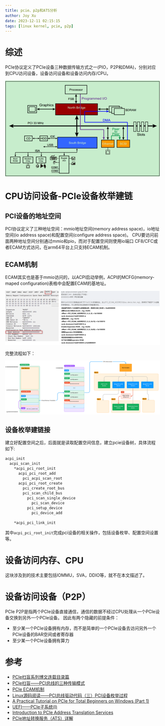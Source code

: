 ```yaml
---
title: pcie、p2p和ATS分析
author: Joy Xu
date: 2023-12-11 02:15:15
tags: [linux kernel, pcie, p2p]
---
```


# 综述

PCIe协议定义了PCIe设备三种数据传输方式之一(PIO，P2P和DMA)，分别对应到CPU访问设备，设备访问设备和设备访问内存/CPU。

![pcie data_transfer](/images/pcie_data_transfer.png)

# CPU访问设备-PCIe设备枚举建链

## PCI设备的地址空间

PCI协议定义了三种地址空间：mmio地址空间(memory address space)，io地址空间(io address space)和配置空间(configure address space)。
CPU要访问前面两种地址空间分别通过mmio和pio，而对于配置空间则使用io端口 CF8/CFC或者ECAM方式访问，在arm64平台上只支持ECAM机制。

## ECAM机制

ECAM其实也是基于mmio访问的，以ACPI启动举例，ACPI的MCFG(memory-maped configuration)表格中会配置ECAM的基地址。

![pcie ecam](/images/pcie_ecam_mcfg.png)

完整流程如下：

![pcie ecam_overview](/images/pcie_ecam_overview.png)

## 设备枚举建链接

建立好配置空间之后，后面就是读取配置空间信息，建立pcie设备树，具体流程如下:

	acpi_init
	  acpi_scan_init
	    *acpi_pci_root_init
	      acpi_pci_root_add
	        pci_acpi_scan_root
		  acpi_pci_root_create
		    pci_create_root_bus
		    pci_scan_child_bus
		      pci_scan_single_device
		        pci_scan_device
			  pci_setup_device
		        pci_device_add

	    *acpi_pci_link_init

其中`acpi_pci_root_init`完成pci设备的相关操作，包括设备枚举、配置空间设置等。

# 设备访问内存、CPU

这块涉及到的技术主要包括IOMMU，SVA，DDIO等，就不在本文描述了。

# 设备访问设备（P2P）

PCIe P2P是指两个PCIe设备直接通信，通信的数据不经过CPU处理从一个PCIe设备交换到另外一个PCIe设备。
因此有两个隐藏的前提条件：

* 至少某一个PCIe设备拥有内存，而不是简单的一个PCIe设备去访问另外一个PCIe设备的BAR空间或者寄存器
* 至少某一个PCIe设备拥有算力




# 参考

* [PCIe扫盲系列博文连载目录篇](http://blog.chinaaet.com/justlxy/p/5100053328)
* [PCIe扫盲——PCI总线的三种传输模式](http://blog.chinaaet.com/justlxy/p/5100053095)
* [PCIe ECAM机制](https://blog.csdn.net/u013253075/article/details/130755162)
* [Linux源码阅读——PCI总线驱动代码（三）PCI设备枚举过程](https://blog.csdn.net/u013253075/article/details/123301127)
* [A Practical Tutorial on PCIe for Total Beginners on Windows (Part 1)](https://ctf.re/windows/kernel/pcie/tutorial/2023/02/14/pcie-part-1/)
* [UEFI——PCIe子系统(I)](https://blog.csdn.net/weixin_43921686/article/details/132136732)
* [Introduction to PCIe Address Translation Services](https://liujunming.top/2019/11/24/Introduction-to-PCIe-Address-Translation-Services/)
* [PCIe地址转换服务（ATS）详解](https://github.com/yakoye/PCIeDocs/blob/main/PCIe%E5%9C%B0%E5%9D%80%E8%BD%AC%E6%8D%A2%E6%9C%8D%E5%8A%A1%EF%BC%88ATS%EF%BC%89%E8%AF%A6%E8%A7%A3.md)
